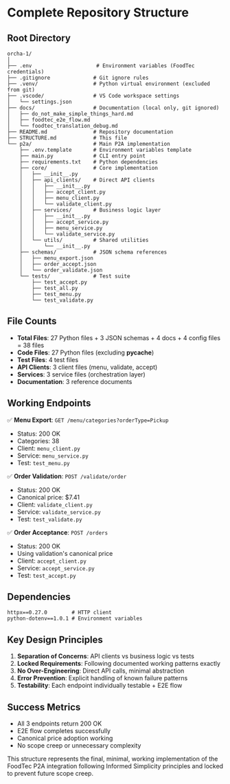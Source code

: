 # Complete Repository Structure

## Root Directory
```
orcha-1/
│
├── .env                     # Environment variables (FoodTec credentials)
├── .gitignore              # Git ignore rules
├── .venv/                  # Python virtual environment (excluded from git)
├── .vscode/                # VS Code workspace settings
│   └── settings.json
├── docs/                   # Documentation (local only, git ignored)
│   ├── do_not_make_simple_things_hard.md
│   ├── foodtec_e2e_flow.md
│   └── foodtec_translation_debug.md
├── README.md               # Repository documentation
├── STRUCTURE.md            # This file
└── p2a/                    # Main P2A implementation
    ├── .env.template       # Environment variables template
    ├── main.py             # CLI entry point
    ├── requirements.txt    # Python dependencies
    ├── core/               # Core implementation
    │   ├── __init__.py
    │   ├── api_clients/    # Direct API clients
    │   │   ├── __init__.py
    │   │   ├── accept_client.py
    │   │   ├── menu_client.py
    │   │   └── validate_client.py
    │   ├── services/       # Business logic layer
    │   │   ├── __init__.py
    │   │   ├── accept_service.py
    │   │   ├── menu_service.py
    │   │   └── validate_service.py
    │   └── utils/          # Shared utilities
    │       └── __init__.py
    ├── schemas/            # JSON schema references
    │   ├── menu_export.json
    │   ├── order_accept.json
    │   └── order_validate.json
    └── tests/              # Test suite
        ├── test_accept.py
        ├── test_all.py
        ├── test_menu.py
        └── test_validate.py
```

## File Counts
- **Total Files**: 27 Python files + 3 JSON schemas + 4 docs + 4 config files = 38 files
- **Code Files**: 27 Python files (excluding __pycache__)
- **Test Files**: 4 test files
- **API Clients**: 3 client files (menu, validate, accept)
- **Services**: 3 service files (orchestration layer)
- **Documentation**: 3 reference documents

## Working Endpoints
✅ **Menu Export**: `GET /menu/categories?orderType=Pickup`
- Status: 200 OK
- Categories: 38
- Client: `menu_client.py`
- Service: `menu_service.py`
- Test: `test_menu.py`

✅ **Order Validation**: `POST /validate/order`
- Status: 200 OK
- Canonical price: $7.41
- Client: `validate_client.py`
- Service: `validate_service.py`
- Test: `test_validate.py`

✅ **Order Acceptance**: `POST /orders`
- Status: 200 OK
- Using validation's canonical price
- Client: `accept_client.py`
- Service: `accept_service.py`
- Test: `test_accept.py`

## Dependencies
```
httpx==0.27.0        # HTTP client
python-dotenv==1.0.1 # Environment variables
```

## Key Design Principles
1. **Separation of Concerns**: API clients vs business logic vs tests
2. **Locked Requirements**: Following documented working patterns exactly
3. **No Over-Engineering**: Direct API calls, minimal abstraction
4. **Error Prevention**: Explicit handling of known failure patterns
5. **Testability**: Each endpoint individually testable + E2E flow

## Success Metrics
- All 3 endpoints return 200 OK
- E2E flow completes successfully
- Canonical price adoption working
- No scope creep or unnecessary complexity

This structure represents the final, minimal, working implementation of the FoodTec P2A integration following Informed Simplicity principles and locked to prevent future scope creep.